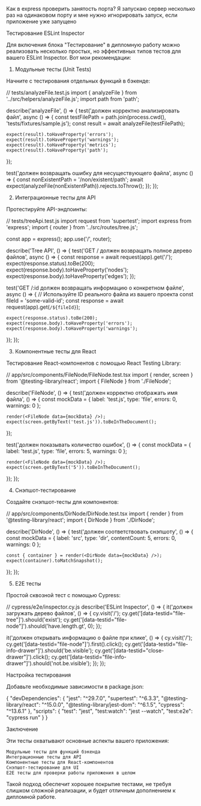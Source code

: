 Как в express проверить занятость порта? Я запускаю сервер несколько раз на одинаковом порту и мне нужно игнорировать запуск, если приложение уже запущено






Тестирование ESLint Inspector

Для включения блока "Тестирование" в дипломную работу можно реализовать несколько простых, но эффективных типов тестов для вашего ESLint Inspector. Вот мои рекомендации:
1. Модульные тесты (Unit Tests)

Начните с тестирования отдельных функций в бэкенде:

// tests/analyzeFile.test.js
import { analyzeFile } from '../src/helpers/analyzeFile.js';
import path from 'path';

describe('analyzeFile', () => {
test('должен корректно анализировать файл', async () => {
const testFilePath = path.join(process.cwd(), 'tests/fixtures/sample.js');
const result = await analyzeFile(testFilePath);

    expect(result).toHaveProperty('errors');
    expect(result).toHaveProperty('warnings');
    expect(result).toHaveProperty('metrics');
    expect(result).toHaveProperty('path');
});

test('должен возвращать ошибку для несуществующего файла', async () => {
const nonExistentPath = '/non/existent/path';
await expect(analyzeFile(nonExistentPath)).rejects.toThrow();
});
});

2. Интеграционные тесты для API

Протестируйте API-эндпоинты:

// tests/treeApi.test.js
import request from 'supertest';
import express from 'express';
import { router } from '../src/routes/tree.js';

const app = express();
app.use('/', router);

describe('Tree API', () => {
test('GET / должен возвращать полное дерево файлов', async () => {
const response = await request(app).get('/');
expect(response.status).toBe(200);
expect(response.body).toHaveProperty('nodes');
expect(response.body).toHaveProperty('edges');
});

test('GET /:id должен возвращать информацию о конкретном файле', async () => {
// Используйте ID реального файла из вашего проекта
const fileId = 'some-valid-id';
const response = await request(app).get(`/${fileId}`);

    expect(response.status).toBe(200);
    expect(response.body).toHaveProperty('errors');
    expect(response.body).toHaveProperty('warnings');
});
});

3. Компонентные тесты для React

Тестирование React-компонентов с помощью React Testing Library:

// app/src/components/FileNode/FileNode.test.tsx
import { render, screen } from '@testing-library/react';
import { FileNode } from './FileNode';

describe('FileNode', () => {
test('должен корректно отображать имя файла', () => {
const mockData = {
label: 'test.js',
type: 'file',
errors: 0,
warnings: 0
};

    render(<FileNode data={mockData} />);
    expect(screen.getByText('test.js')).toBeInTheDocument();
});

test('должен показывать количество ошибок', () => {
const mockData = {
label: 'test.js',
type: 'file',
errors: 5,
warnings: 0
};

    render(<FileNode data={mockData} />);
    expect(screen.getByText('5')).toBeInTheDocument();
});
});

4. Снэпшот-тестирование

Создайте снэпшот-тесты для компонентов:

// app/src/components/DirNode/DirNode.test.tsx
import { render } from '@testing-library/react';
import { DirNode } from './DirNode';

describe('DirNode', () => {
test('должен соответствовать снэпшоту', () => {
const mockData = {
label: 'src',
type: 'dir',
contentCount: 5,
errors: 0,
warnings: 0
};

    const { container } = render(<DirNode data={mockData} />);
    expect(container).toMatchSnapshot();
});
});

5. E2E тесты

Простой сквозной тест с помощью Cypress:

// cypress/e2e/inspector.cy.js
describe('ESLint Inspector', () => {
it('должен загружать дерево файлов', () => {
cy.visit('/');
cy.get('[data-testid="file-tree"]').should('exist');
cy.get('[data-testid="file-node"]').should('have.length.gt', 0);
});

it('должен открывать информацию о файле при клике', () => {
cy.visit('/');
cy.get('[data-testid="file-node"]').first().click();
cy.get('[data-testid="file-info-drawer"]').should('be.visible');
cy.get('[data-testid="close-drawer"]').click();
cy.get('[data-testid="file-info-drawer"]').should('not.be.visible');
});
});

Настройка тестирования

Добавьте необходимые зависимости в package.json:

{
"devDependencies": {
"jest": "^29.7.0",
"supertest": "^6.3.3",
"@testing-library/react": "^15.0.0",
"@testing-library/jest-dom": "^6.1.5",
"cypress": "^13.6.1"
},
"scripts": {
"test": "jest",
"test:watch": "jest --watch",
"test:e2e": "cypress run"
}
}

Заключение

Эти тесты охватывают основные аспекты вашего приложения:

    Модульные тесты для функций бэкенда
    Интеграционные тесты для API
    Компонентные тесты для React-компонентов
    Снэпшот-тестирование для UI
    E2E тесты для проверки работы приложения в целом

Такой подход обеспечит хорошее покрытие тестами, не требуя слишком сложной реализации, и будет отличным дополнением к дипломной работе.
